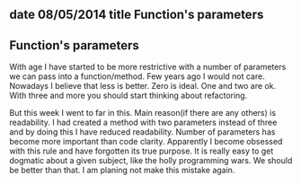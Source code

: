 date 08/05/2014
title Function's parameters
-----
Function's parameters
----
With age I have started to be more restrictive with a number of parameters we can pass into a function/method.
Few years ago I would not care. Nowadays I believe that less is better. Zero is ideal. One and two are ok.
With three and more you should start thinking about refactoring.


But this week I went to far in this. Main reason(if there are any others) is readability.
I had created a method with two parameters instead of three and
by doing this I have reduced readability. Number of parameters has become more important than code clarity.
Apparently I become obsessed with this rule and have forgotten its true purpose. It is really
easy to get dogmatic about a given subject, like the holly programming wars.
We should be better than that. I am planing not make this mistake again.



